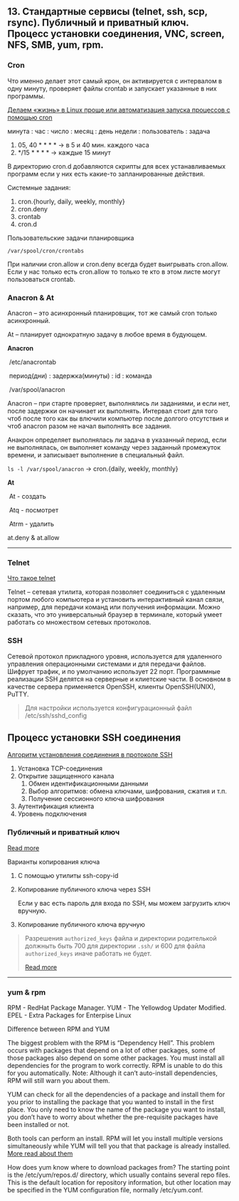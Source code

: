 ## 13. Стандартные сервисы (telnet, ssh, scp, rsync). Публичный и приватный ключ. Процесс установки соединения, VNC, screen, NFS, SMB, yum, rpm.

### Cron

Что именно делает этот самый крон, он активируется с интервалом в одну минуту, проверяет файлы crontab и запускает указанные в них программы. 

[Делаем «жизнь» в Linux проще или автоматизация запуска процессов с помощью cron](https://habr.com/ru/post/217655/)

минута : час : число : месяц : день недели : пользователь : задача

1. 05, 40 * * * * -> в 5 и 40 мин. каждого часа
2. */15 * * * * -> каждые 15 минут

В директорию cron.d добавляются скрипты для всех устанавливаемых программ если у них есть какие-то запланированные действия.

Системные задания:

1. cron.{hourly, daily, weekly, monthly}
2. cron.deny
3. crontab
4. cron.d

Пользовательские задачи  планировщика

`/var/spool/cron/crontabs`

При наличии cron.allow и cron.deny всегда будет выигрывать cron.allow. Если у нас только есть cron.allow то только те кто в этом листе могут пользоваться crontab. 

### Anacron & At

Anacron – это асинхронный планировщик, тот же самый cron только асинхронный.

At – планирует однократную задачу в любое время в будующем.

**Anacron**

​	/etc/anacrontab 

​	период(дни) : задержка(минуты) : id : команда

​	/var/spool/anacron

Anacron – при старте проверяет, выполнялись ли заданиями, и если нет, после задержки он начинает их выполнять. Интервал стоит для того чтоб после того как вы влючили компьютер после долгого отсутствия и чтоб anacron разом не начал выполнять все задания.

Анакрон определяет выполнялась ли задача в указанный период, если не выполнялась, он выполняет команду через заданный промежуток времени, и записывает выполнение в специальный файл. 

`ls -l /var/spool/anacron` -> cron.{daily, weekly, monthly}

**At**

​	At - создать

​	Atq - посмотрет

​	Atrm - удалить

at.deny & at.allow

---

### Telnet

[Что такое telnet](https://losst.ru/kak-polzovatsya-telnet)

Telnet – сетевая утилита, которая позволяет соединиться с удаленным портом любого компьютера и установить интерактивный канал связи, например, для передачи команд или получения информации. Можно сказать, что это универсальный браузер в терминале, который умеет работать со множеством сетевых протоколов.

### SSH

Сетевой протокол прикладного уровня, используется для удаленного управления операционными системами и для передачи файлов. Шифрует трафик, и по умолчанию использует 22 порт. Программные реализации SSH делятся на серверные и клиетские части. В основном в качестве сервера применяется OpenSSH, клиенты OpenSSH(UNIX), PuTTY.

> Для настройки используется конфигурационный файл /etc/ssh/sshd_config

## Процесс установки SSH соединения

[Алгоритм установления соединения в протоколе SSH](https://habr.com/ru/post/425637/)

1. Установка TCP-соединения
2. Открытие защищенного канала
   1. Обмен идентификационными данными
   2. Выбор алгоритмов: обмена ключами, шифрования, сжатия и т.п.
   3. Получение сессионного ключа шифрования
3. Аутентификация клиента
4. Уровень подключения

### Публичный и приватный ключ

[Read more](https://www.digitalocean.com/community/tutorials/ssh-ubuntu-18-04-ru)

Варианты копирования ключа

1. С помощью утилиты ssh-copy-id

2. Копирование публичного ключа через SSH 

   Если у вас есть пароль для входа по SSH, мы можем загрузить ключ вручную.

3. Копирование публичного ключа вручную

> Разрешения `authorized_keys` файла и директории родителькой должныть быть 700 для директории `.ssh/` и 600 для файла `authorized_keys` иначе работать не будет.
>
> [Read more](https://stackoverflow.com/questions/6377009/adding-public-key-to-ssh-authorized-keys-does-not-log-me-in-automatically)

---


### yum & rpm

RPM - RedHat Package Manager.
YUM - The Yellowdog Updater Modified.
EPEL - Extra Packages for Enterpise Linux

Difference between RPM and YUM

The biggest problem with the RPM is “Dependency Hell”. This problem occurs with
packages that depend on a lot of other packages, some of those packages also
depend on some other packages. You must install all dependencies for the program
to work correctly. RPM is unable to do this for you automatically. Note:
Although it can’t auto-install dependencies, RPM will still warn you about them.

YUM can check for all the dependencies of a package and install them for you
prior to installing the package that you wanted to install in the first place.
You only need to know the name of the package you want to install, you don’t
have to worry about whether the pre-requisite packages have been installed or
not.

Both tools can perform an install. RPM will let you install multiple versions
simultaneously while YUM will tell you that that package is already installed.
[More read about them](https://developer.ibm.com/tutorials/l-lpic1-102-5/)

How does yum know where to download packages from? The starting point is the
/etc/yum/repos.d/ directory, which usually contains several repo files. This is
the default location for repository information, but other location may be
specified in the YUM configuration file, normally /etc/yum.conf.

